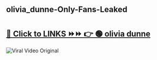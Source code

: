 
 ## olivia_dunne-Only-Fans-Leaked

# <h2><a href="https://clipsfans.com/olivia_dunne&ref=git">🔗 Click to LINKS ⏩⏩ 👉 🟢 olivia dunne </a></h2>

<a href="https://clipsfans.com/olivia_dunne&ref=git" rel="nofollow" data-target="animated-image.originalLink"><img src="https://i.ibb.co.com/xMMVF88/686577567.gif" alt="Viral Video Original" style="max-width: 100%; display: inline-block;" data-target="animated-image.originalImage"></a>
